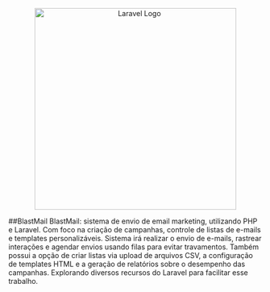 <p align="center"><a href="https://laravel.com" target="_blank"><img src="https://raw.githubusercontent.com/laravel/art/master/logo-lockup/5%20SVG/2%20CMYK/1%20Full%20Color/laravel-logolockup-cmyk-red.svg" width="400" alt="Laravel Logo"></a></p>

##BlastMail
BlastMail: sistema de envio de email marketing, utilizando PHP e Laravel. Com foco na criação de campanhas, controle de listas de e-mails e templates personalizáveis. Sistema irá realizar o envio de e-mails, rastrear interações e agendar envios usando filas para evitar travamentos. Também possui a opção de criar listas via upload de arquivos CSV, a configuração de templates HTML e a geração de relatórios sobre o desempenho das campanhas. Explorando diversos recursos do Laravel para facilitar esse trabalho.


